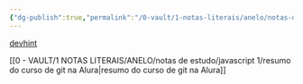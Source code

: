 ```yaml
---
{"dg-publish":true,"permalink":"/0-vault/1-notas-literais/anelo/notas-de-estudo/javascript-1/pagina-de-codigos-marotos-para-desenvolvedores/","dgHomeLink":true,"dgShowLocalGraph":true,"dgShowFileTree":true,"dgEnableSearch":true,"noteIcon":""}
---
```


[devhint](https://devhints.io/git-log-format)

[[0 - VAULT/1 NOTAS LITERAIS/ANELO/notas de estudo/javascript 1/resumo do curso de git na Alura\|resumo do curso de git na Alura]]

